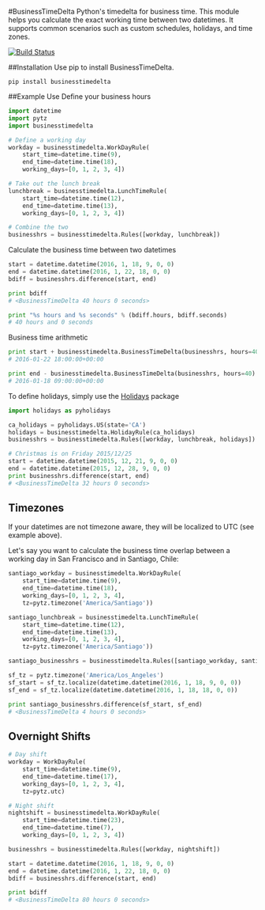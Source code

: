 #BusinessTimeDelta
Python's timedelta for business time. This module helps you calculate the exact working time between two datetimes. It supports common scenarios such as custom schedules, holidays, and time zones.

[![Build Status](https://travis-ci.org/seppemans/businesstimedelta.svg?branch=master)](https://travis-ci.org/seppemans/businesstimedelta)

##Installation
Use pip to install BusinessTimeDelta.

```shell
pip install businesstimedelta
```

##Example Use
Define your business hours

```python
import datetime
import pytz
import businesstimedelta

# Define a working day
workday = businesstimedelta.WorkDayRule(
    start_time=datetime.time(9),
    end_time=datetime.time(18),
    working_days=[0, 1, 2, 3, 4])

# Take out the lunch break
lunchbreak = businesstimedelta.LunchTimeRule(
    start_time=datetime.time(12),
    end_time=datetime.time(13),
    working_days=[0, 1, 2, 3, 4])

# Combine the two
businesshrs = businesstimedelta.Rules([workday, lunchbreak])
```

Calculate the business time between two datetimes

```python
start = datetime.datetime(2016, 1, 18, 9, 0, 0)
end = datetime.datetime(2016, 1, 22, 18, 0, 0)
bdiff = businesshrs.difference(start, end)

print bdiff
# <BusinessTimeDelta 40 hours 0 seconds>

print "%s hours and %s seconds" % (bdiff.hours, bdiff.seconds)
# 40 hours and 0 seconds
```

Business time arithmetic

```python
print start + businesstimedelta.BusinessTimeDelta(businesshrs, hours=40)
# 2016-01-22 18:00:00+00:00

print end - businesstimedelta.BusinessTimeDelta(businesshrs, hours=40)
# 2016-01-18 09:00:00+00:00
```

To define holidays, simply use the [Holidays](https://pypi.python.org/pypi/holidays) package

```python
import holidays as pyholidays

ca_holidays = pyholidays.US(state='CA')
holidays = businesstimedelta.HolidayRule(ca_holidays)
businesshrs = businesstimedelta.Rules([workday, lunchbreak, holidays])

# Christmas is on Friday 2015/12/25
start = datetime.datetime(2015, 12, 21, 9, 0, 0)
end = datetime.datetime(2015, 12, 28, 9, 0, 0)
print businesshrs.difference(start, end)
# <BusinessTimeDelta 32 hours 0 seconds>
```

## Timezones
If your datetimes are not timezone aware, they will be localized to UTC (see example above).

Let's say you want to calculate the business time overlap between a working day in San Francisco and in Santiago, Chile:
```python
santiago_workday = businesstimedelta.WorkDayRule(
    start_time=datetime.time(9),
    end_time=datetime.time(18),
    working_days=[0, 1, 2, 3, 4],
    tz=pytz.timezone('America/Santiago'))

santiago_lunchbreak = businesstimedelta.LunchTimeRule(
    start_time=datetime.time(12),
    end_time=datetime.time(13),
    working_days=[0, 1, 2, 3, 4],
    tz=pytz.timezone('America/Santiago'))

santiago_businesshrs = businesstimedelta.Rules([santiago_workday, santiago_lunchbreak])

sf_tz = pytz.timezone('America/Los_Angeles')
sf_start = sf_tz.localize(datetime.datetime(2016, 1, 18, 9, 0, 0))
sf_end = sf_tz.localize(datetime.datetime(2016, 1, 18, 18, 0, 0))

print santiago_businesshrs.difference(sf_start, sf_end)
# <BusinessTimeDelta 4 hours 0 seconds>
```

## Overnight Shifts
```python
# Day shift
workday = WorkDayRule(
    start_time=datetime.time(9),
    end_time=datetime.time(17),
    working_days=[0, 1, 2, 3, 4],
    tz=pytz.utc)

# Night shift
nightshift = businesstimedelta.WorkDayRule(
    start_time=datetime.time(23),
    end_time=datetime.time(7),
    working_days=[0, 1, 2, 3, 4])

businesshrs = businesstimedelta.Rules([workday, nightshift])

start = datetime.datetime(2016, 1, 18, 9, 0, 0)
end = datetime.datetime(2016, 1, 22, 18, 0, 0)
bdiff = businesshrs.difference(start, end)

print bdiff
# <BusinessTimeDelta 80 hours 0 seconds>
```
